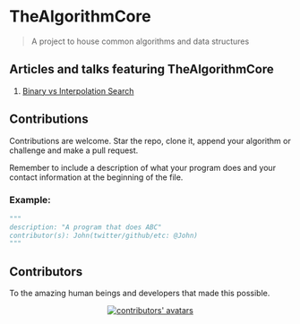 # TheAlgorithmCore
> A project to house common algorithms and data structures



## Articles and talks featuring TheAlgorithmCore

1. [Binary vs Interpolation Search](https://www.marvinkweyu.net/talks/binary_vs_interpolation_search)


## Contributions

Contributions are welcome. Star the repo, clone it, append your algorithm or challenge and make a pull request.

Remember to include a description of what your program does and your contact information at the beginning of the file.

### Example:

```python
"""
description: "A program that does ABC"
contributor(s): John(twitter/github/etc: @John)
"""
```
## Contributors

To the amazing human beings and developers that made this possible.

<div align="center">
    <a href="https://github.com/MarvinKweyu/TheAlgorithmCore/graphs/contributors">
        <img alt="contributors' avatars" src="https://contrib.rocks/image?repo=MarvinKweyu/TheAlgorithmCore" />
    </a>
</div>